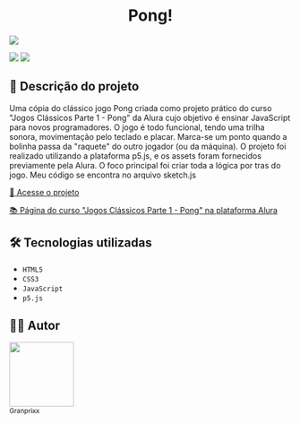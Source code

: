 <h1 align="center"> Pong! </h1>

![](https://raw.githubusercontent.com/granprixx/pong/main/Pong_no_Scratch.gif#vitrinedev)

![](https://img.shields.io/github/forks/Granprixx/pong?style=social) ![](https://img.shields.io/github/last-commit/Granprixx/Pong?style=plastic)

📝 Descrição do projeto
---
Uma cópia do clássico jogo Pong criada como projeto prático do curso "Jogos Clássicos Parte 1 - Pong" da Alura cujo objetivo é ensinar JavaScript para novos programadores. O jogo é todo funcional, tendo uma trilha sonora, movimentação pelo teclado e placar. Marca-se um ponto quando a bolinha passa da "raquete" do outro jogador (ou da máquina). O projeto foi realizado utilizando a plataforma p5.js, e os assets foram fornecidos previamente pela Alura. O foco principal foi criar toda a lógica por tras do jogo. Meu código se encontra no arquivo sketch.js

[🔗 Acesse o projeto](https://granprixx.github.io/pong/)

[📚 Página do curso "Jogos Clássicos Parte 1 - Pong" na plataforma Alura](https://www.alura.com.br/curso-online-pong-javascript)

🛠️ Tecnologias utilizadas
---
- ``HTML5``
- ``CSS3``
- ``JavaScript``
- ``p5.js``

✍🏻 Autor
---
 [<img src="https://avatars.githubusercontent.com/u/112709798?s=400&u=bf197a3880a44c701b3303e07c052a74cb8d96b1&v=4" width=115><br><sub>Granprixx</sub>](https://github.com/granprixx)
